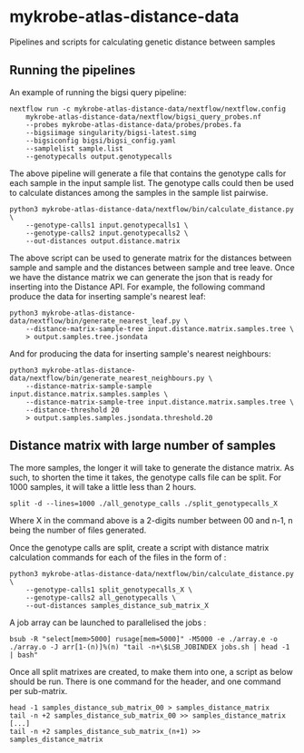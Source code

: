 # mykrobe-atlas-distance-data
Pipelines and scripts for calculating genetic distance between samples

## Running the pipelines
An example of running the bigsi query pipeline:
```shell script
nextflow run -c mykrobe-atlas-distance-data/nextflow/nextflow.config 
    mykrobe-atlas-distance-data/nextflow/bigsi_query_probes.nf 
    --probes mykrobe-atlas-distance-data/probes/probes.fa 
    --bigsiimage singularity/bigsi-latest.simg 
    --bigsiconfig bigsi/bigsi_config.yaml
    --samplelist sample.list
    --genotypecalls output.genotypecalls
```
The above pipeline will generate a file that contains the genotype calls for each sample 
in the input sample list. The genotype calls could then be used to calculate distances
among the samples in the sample list pairwise.
```shell script
python3 mykrobe-atlas-distance-data/nextflow/bin/calculate_distance.py \
    --genotype-calls1 input.genotypecalls1 \
    --genotype-calls2 input.genotypecalls2 \
    --out-distances output.distance.matrix
```
The above script can be used to generate matrix for the distances between sample and sample
and the distances between sample and tree leave. Once we have the distance matrix we can
generate the json that is ready for inserting into the Distance API.
For example, the following command produce the data for inserting sample's nearest leaf:
```shell script
python3 mykrobe-atlas-distance-data/nextflow/bin/generate_nearest_leaf.py \
    --distance-matrix-sample-tree input.distance.matrix.samples.tree \
    > output.samples.tree.jsondata
```
And for producing the data for inserting sample's nearest neighbours:
```shell script
python3 mykrobe-atlas-distance-data/nextflow/bin/generate_nearest_neighbours.py \
    --distance-matrix-sample-sample input.distance.matrix.samples.samples \
    --distance-matrix-sample-tree input.distance.matrix.samples.tree \
    --distance-threshold 20
    > output.samples.samples.jsondata.threshold.20
```

## Distance matrix with large number of samples

The more samples, the longer it will take to generate the distance matrix. As such, to shorten the time it takes, the genotype calls file can be split. For 1000 samples, it will take a little less than 2 hours.

```shell script
split -d --lines=1000 ./all_genotype_calls ./split_genotypecalls_X
```
Where X in the command above is a 2-digits number between 00 and n-1, n being the number of files generated.

Once the genotype calls are split, create a script with distance matrix calculation commands for each of the files in the form of :

```shell script
python3 mykrobe-atlas-distance-data/nextflow/bin/calculate_distance.py \
    --genotype-calls1 split_genotypecalls_X \
    --genotype-calls2 all_genotypecalls \
    --out-distances samples_distance_sub_matrix_X
```

A job array can be launched to parallelised the jobs :
```shell script
bsub -R "select[mem>5000] rusage[mem=5000]" -M5000 -e ./array.e -o ./array.o -J arr[1-(n)]%(n) "tail -n+\$LSB_JOBINDEX jobs.sh | head -1 | bash"
```

Once all split matrixes are created, to make them into one, a script as below should be run. There is one command for the header, and one command per sub-matrix.

```shell script
head -1 samples_distance_sub_matrix_00 > samples_distance_matrix
tail -n +2 samples_distance_sub_matrix_00 >> samples_distance_matrix
[...]
tail -n +2 samples_distance_sub_matrix_(n+1) >> samples_distance_matrix
```